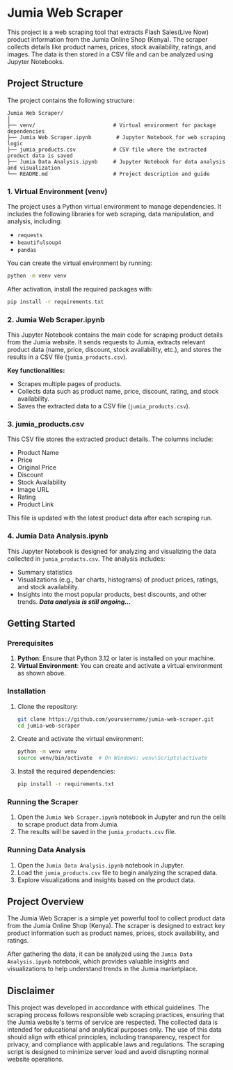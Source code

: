# Jumia Web Scraper

This project is a web scraping tool that extracts Flash Sales(Live Now) product information from the Jumia Online Shop (Kenya). The scraper collects details like product names, prices, stock availability, ratings, and images. The data is then stored in a CSV file and can be analyzed using Jupyter Notebooks.

## Project Structure

The project contains the following structure:

```
Jumia Web Scraper/
│
├── venv/                         # Virtual environment for package dependencies
├── Jumia Web Scraper.ipynb        # Jupyter Notebook for web scraping logic
├── jumia_products.csv            # CSV file where the extracted product data is saved
├── Jumia Data Analysis.ipynb     # Jupyter Notebook for data analysis and visualization
└── README.md                     # Project description and guide
```

### 1. **Virtual Environment (venv)**
   The project uses a Python virtual environment to manage dependencies. It includes the following libraries for web scraping, data manipulation, and analysis, including:
   - `requests`
   - `beautifulsoup4`
   - `pandas`
   
   You can create the virtual environment by running:
   ```bash
   python -m venv venv
   ```

   After activation, install the required packages with:
   ```bash
   pip install -r requirements.txt
   ```

### 2. **Jumia Web Scraper.ipynb**
   This Jupyter Notebook contains the main code for scraping product details from the Jumia website. It sends requests to Jumia, extracts relevant product data (name, price, discount, stock availability, etc.), and stores the results in a CSV file (`jumia_products.csv`).

   **Key functionalities:**
   - Scrapes multiple pages of products.
   - Collects data such as product name, price, discount, rating, and stock availability.
   - Saves the extracted data to a CSV file (`jumia_products.csv`).

### 3. **jumia_products.csv**
   This CSV file stores the extracted product details. The columns include:
   - Product Name
   - Price
   - Original Price
   - Discount
   - Stock Availability
   - Image URL
   - Rating
   - Product Link

   This file is updated with the latest product data after each scraping run.

### 4. **Jumia Data Analysis.ipynb**
   This Jupyter Notebook is designed for analyzing and visualizing the data collected in `jumia_products.csv`. The analysis includes:
   - Summary statistics
   - Visualizations (e.g., bar charts, histograms) of product prices, ratings, and stock availability.
   - Insights into the most popular products, best discounts, and other trends.
     ***Data analysis is still ongoing...***

## Getting Started

### Prerequisites

1. **Python**: Ensure that Python 3.12 or later is installed on your machine.
2. **Virtual Environment**: You can create and activate a virtual environment as shown above.

### Installation

1. Clone the repository:
   ```bash
   git clone https://github.com/yourusername/jumia-web-scraper.git
   cd jumia-web-scraper
   ```

2. Create and activate the virtual environment:
   ```bash
   python -m venv venv
   source venv/bin/activate  # On Windows: venv\Scripts\activate
   ```

3. Install the required dependencies:
   ```bash
   pip install -r requirements.txt
   ```

### Running the Scraper

1. Open the `Jumia Web Scraper.ipynb` notebook in Jupyter and run the cells to scrape product data from Jumia.
2. The results will be saved in the `jumia_products.csv` file.

### Running Data Analysis

1. Open the `Jumia Data Analysis.ipynb` notebook in Jupyter.
2. Load the `jumia_products.csv` file to begin analyzing the scraped data.
3. Explore visualizations and insights based on the product data.

## Project Overview

The Jumia Web Scraper is a simple yet powerful tool to collect product data from the Jumia Online Shop (Kenya). The scraper is designed to extract key product information such as product names, prices, stock availability, and ratings.

After gathering the data, it can be analyzed using the `Jumia Data Analysis.ipynb` notebook, which provides valuable insights and visualizations to help understand trends in the Jumia marketplace.

## Disclaimer

This project was developed in accordance with ethical guidelines. The scraping process follows responsible web scraping practices, ensuring that the Jumia website's terms of service are respected. The collected data is intended for educational and analytical purposes only. The use of this data should align with ethical principles, including transparency, respect for privacy, and compliance with applicable laws and regulations. The scraping script is designed to minimize server load and avoid disrupting normal website operations.

